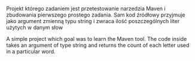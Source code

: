 Projekt którego zadaniem jest przetestowanie narzedzia Maven i zbudowania pierwszego prostego zadania. Sam kod źródłowy przyjmuje jako argument zmienną typu string i zwraca ilość poszczególnych liter użytych w danym słow

A simple project which goal was to learn the Maven tool. The code inside takes an argument of type string and returns the count of each letter used in a particular word.
